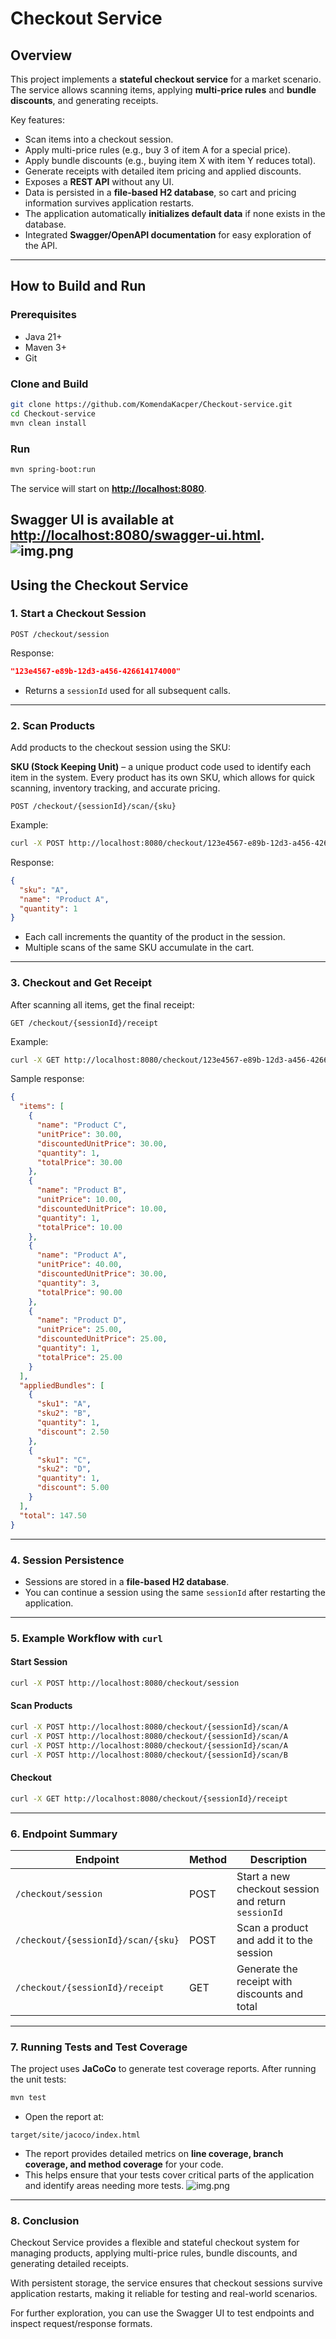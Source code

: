 
# Checkout Service

## Overview

This project implements a **stateful checkout service** for a market scenario. The service allows scanning items, applying **multi-price rules** and **bundle discounts**, and generating receipts.

Key features:

* Scan items into a checkout session.
* Apply multi-price rules (e.g., buy 3 of item A for a special price).
* Apply bundle discounts (e.g., buying item X with item Y reduces total).
* Generate receipts with detailed item pricing and applied discounts.
* Exposes a **REST API** without any UI.
* Data is persisted in a **file-based H2 database**, so cart and pricing information survives application restarts.
* The application automatically **initializes default data** if none exists in the database.
* Integrated **Swagger/OpenAPI documentation** for easy exploration of the API.

---

## How to Build and Run

### Prerequisites

* Java 21+
* Maven 3+
* Git

### Clone and Build

```bash
git clone https://github.com/KomendaKacper/Checkout-service.git
cd Checkout-service
mvn clean install
```

### Run

```bash
mvn spring-boot:run
```

The service will start on **[http://localhost:8080](http://localhost:8080)**.

Swagger UI is available at **[http://localhost:8080/swagger-ui.html](http://localhost:8080/swagger-ui.html)**.
![img.png](src/main/resources/static/swagger.png)
---

## Using the Checkout Service

### 1. Start a Checkout Session

```http
POST /checkout/session
```

Response:

```json
"123e4567-e89b-12d3-a456-426614174000"
```

* Returns a `sessionId` used for all subsequent calls.

---

### 2. Scan Products

Add products to the checkout session using the SKU:

**SKU (Stock Keeping Unit)** – a unique product code used to identify each item in the system. Every product has its own SKU, which allows for quick scanning, inventory tracking, and accurate pricing.

```http
POST /checkout/{sessionId}/scan/{sku}
```

Example:

```bash
curl -X POST http://localhost:8080/checkout/123e4567-e89b-12d3-a456-426614174000/scan/A
```

Response:

```json
{
  "sku": "A",
  "name": "Product A",
  "quantity": 1
}
```

* Each call increments the quantity of the product in the session.
* Multiple scans of the same SKU accumulate in the cart.

---

### 3. Checkout and Get Receipt

After scanning all items, get the final receipt:

```http
GET /checkout/{sessionId}/receipt
```

Example:

```bash
curl -X GET http://localhost:8080/checkout/123e4567-e89b-12d3-a456-426614174000/receipt
```

Sample response:

```json
{
  "items": [
    {
      "name": "Product C",
      "unitPrice": 30.00,
      "discountedUnitPrice": 30.00,
      "quantity": 1,
      "totalPrice": 30.00
    },
    {
      "name": "Product B",
      "unitPrice": 10.00,
      "discountedUnitPrice": 10.00,
      "quantity": 1,
      "totalPrice": 10.00
    },
    {
      "name": "Product A",
      "unitPrice": 40.00,
      "discountedUnitPrice": 30.00,
      "quantity": 3,
      "totalPrice": 90.00
    },
    {
      "name": "Product D",
      "unitPrice": 25.00,
      "discountedUnitPrice": 25.00,
      "quantity": 1,
      "totalPrice": 25.00
    }
  ],
  "appliedBundles": [
    {
      "sku1": "A",
      "sku2": "B",
      "quantity": 1,
      "discount": 2.50
    },
    {
      "sku1": "C",
      "sku2": "D",
      "quantity": 1,
      "discount": 5.00
    }
  ],
  "total": 147.50
}

```

---

### 4. Session Persistence

* Sessions are stored in a **file-based H2 database**.
* You can continue a session using the same `sessionId` after restarting the application.

---

### 5. Example Workflow with `curl`

#### Start Session

```bash
curl -X POST http://localhost:8080/checkout/session
```

#### Scan Products

```bash
curl -X POST http://localhost:8080/checkout/{sessionId}/scan/A
curl -X POST http://localhost:8080/checkout/{sessionId}/scan/A
curl -X POST http://localhost:8080/checkout/{sessionId}/scan/A
curl -X POST http://localhost:8080/checkout/{sessionId}/scan/B
```

#### Checkout

```bash
curl -X GET http://localhost:8080/checkout/{sessionId}/receipt
```

---

### 6. Endpoint Summary

| Endpoint                           | Method | Description                                         |
| ---------------------------------- | ------ | --------------------------------------------------- |
| `/checkout/session`                | POST   | Start a new checkout session and return `sessionId` |
| `/checkout/{sessionId}/scan/{sku}` | POST   | Scan a product and add it to the session            |
| `/checkout/{sessionId}/receipt`    | GET    | Generate the receipt with discounts and total       |

---

### 7. Running Tests and Test Coverage

The project uses **JaCoCo** to generate test coverage reports. After running the unit tests:

```bash
mvn test
```

* Open the report at:

```
target/site/jacoco/index.html
```

* The report provides detailed metrics on **line coverage, branch coverage, and method coverage** for your code.
* This helps ensure that your tests cover critical parts of the application and identify areas needing more tests.
![img.png](src/main/resources/static/testCoverage.png)
---

### 8. Conclusion

Checkout Service provides a flexible and stateful checkout system for managing products, applying multi-price rules, bundle discounts, and generating detailed receipts.

With persistent storage, the service ensures that checkout sessions survive application restarts, making it reliable for testing and real-world scenarios.

For further exploration, you can use the Swagger UI to test endpoints and inspect request/response formats.